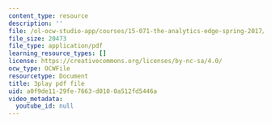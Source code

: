 ```yaml
---
content_type: resource
description: ''
file: /ol-ocw-studio-app/courses/15-071-the-analytics-edge-spring-2017/a0f9de1129fe7663d0100a512fd5446a_isTQo2B_1Ng.pdf
file_size: 20473
file_type: application/pdf
learning_resource_types: []
license: https://creativecommons.org/licenses/by-nc-sa/4.0/
ocw_type: OCWFile
resourcetype: Document
title: 3play pdf file
uid: a0f9de11-29fe-7663-d010-0a512fd5446a
video_metadata:
  youtube_id: null
---
```

